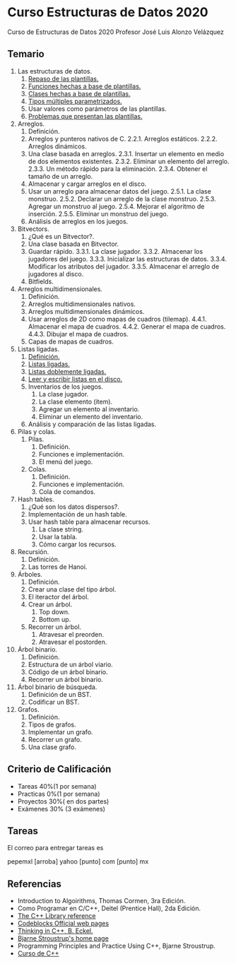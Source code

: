 # Curso Estructuras de Datos 2020
Curso de Estructuras de Datos 2020
Profesor Jos&eacute; Luis Alonzo Vel&aacute;zquez
## Temario

1. Las estructuras de datos.
    1. [Repaso de las plantillas.](./clase_01.md)
    2. [Funciones hechas a base de plantillas.](./codigos/clase_01_ejercicio_02.cpp)
    3. [Clases hechas a base de plantillas.](./practicas/clase_02_practica_02.cpp)
    4. [Tipos múltiples parametrizados.](./codigos/clase_01_ejercicio_03.cpp)
    5. Usar valores como parámetros de las plantillas.
    6. [Problemas que presentan las plantillas.](./codigos/clase_01_ejercicio_02.cpp)
2. Arreglos.
    1. Definición.
    2. Arreglos y punteros nativos de C.
        2.2.1. Arreglos estáticos.
        2.2.2. Arreglos dinámicos.
    3. Una clase basada en arreglos.
        2.3.1. Insertar un elemento en medio de dos elementos existentes.
        2.3.2. Eliminar un elemento del arreglo.
        2.3.3. Un método rápido para la eliminación.
        2.3.4. Obtener el tamaño de un arreglo.
    4. Almacenar y cargar arreglos en el disco.
    5. Usar un arreglo para almacenar datos del juego.
        2.5.1. La clase monstruo.
        2.5.2. Declarar un arreglo de la clase monstruo.
        2.5.3. Agregar un monstruo al juego.
        2.5.4. Mejorar el algoritmo de inserción.
        2.5.5. Eliminar un monstruo del juego.
    6. Análisis de arreglos en los juegos.
3. Bitvectors.
    1. ¿Qué es un Bitvector?.
    2. Una clase basada en Bitvector.
    3. Guardar rápido.
        3.3.1. La clase jugador.
        3.3.2. Almacenar los jugadores del juego.
        3.3.3. Inicializar las estructuras de datos.
        3.3.4. Modificar los atributos del jugador.
        3.3.5. Almacenar el arreglo de jugadores al disco.
    4. Bitfields.
4. Arreglos multidimensionales.
    1. Definición.
    2. Arreglos multidimensionales nativos.
    3. Arreglos multidimensionales dinámicos.
    4. Usar arreglos de 2D como mapas de cuadros (tilemap).
        4.4.1. Almacenar el mapa de cuadros.
        4.4.2. Generar el mapa de cuadros.
        4.4.3. Dibujar el mapa de cuadros.
    5. Capas de mapas de cuadros.
5. Listas ligadas.
    1. [Definición.](./clase_02.md)
    2. [Listas ligadas.](./clase_02.md)
    3. [Listas doblemente ligadas.](./clase_02.md)
    4. [Leer y escribir listas en el disco.](./clase_02.md)
    5. Inventarios de los juegos.
        1. La clase jugador.
        2. La clase elemento (ítem).
        3. Agregar un elemento al inventario.
        4. Eliminar un elemento del inventario.
    6. Análisis y comparación de las listas ligadas.
6. Pilas y colas.
    1. Pilas.
        1. Definición.
        2. Funciones e implementación.
        3. El menú del juego.
    2. Colas.
        1. Definición.
        2. Funciones e implementación.
        3. Cola de comandos.
7. Hash tables.
    1. ¿Qué son los datos dispersos?.
    2. Implementación de un hash table.
    3. Usar hash table para almacenar recursos.
        1. La clase string.
        2. Usar la tabla.
        3. Cómo cargar los recursos.
8. Recursión.
    1. Definición.
    2. Las torres de Hanoi.
9. Árboles.
    1. Definición.
    2. Crear una clase del tipo árbol.
    3. El iteractor del árbol.
    4. Crear un árbol.
        1. Top down.
        2. Bottom up.
    5. Recorrer un árbol.
        1. Atravesar el preorden.
        2. Atravesar el postorden.
10. Árbol binario.
    1. Definición.
    2. Estructura de un árbol viario.
    3. Código de un árbol binario.
    4. Recorrer un árbol binario.
11. Árbol binario de búsqueda.
    1. Definición de un BST.
    2. Codificar un BST.
12. Grafos.
    1. Definición.
    2. Tipos de grafos.
    3. Implementar un grafo.
    4. Recorrer un grafo.
    5. Una clase grafo.

## Criterio de Calificaci&oacute;n

- Tareas 40%(1 por semana)
- Practicas 0%(1 por semana)
- Proyectos 30%( en dos partes)
- Ex&aacute;menes 30% (3 ex&aacute;menes)
## Tareas
El correo para entregar tareas es 

pepemxl [arroba] yahoo [punto] com [punto] mx

## Referencias

- Introduction to Algoirithms, Thomas Cormen, 3ra Edición.
- Como Programar en C/C++, Deitel (Prentice Hall), 2da Edición.
- [The C++ Library reference](http://www.cplusplus.com/reference/ )
- [Codeblocks Official web pages](http://www.codeblocks.org/)
- [Thinking in C++, B. Eckel.](http://www.mindview.net/Books/TICPP/ThinkingInCPP2e.html)
- [Bjarne Stroustrup's home page](http://www.research.att.com/%7Ebs/)
- Programming Principles and Practice Using C++, Bjarne Stroustrup.
- [Curso de C++](http://personal.cimat.mx:8181/~pepe/cursos/lenguaje_2012/)
